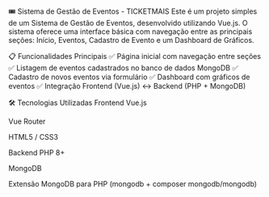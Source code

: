 🎟️ Sistema de Gestão de Eventos - TICKETMAIS
Este é um projeto simples de um Sistema de Gestão de Eventos, desenvolvido utilizando Vue.js. O sistema oferece uma interface básica com navegação entre as principais seções: Início, Eventos, Cadastro de Evento e um Dashboard de Gráficos.

📋 Funcionalidades Principais
✅ Página inicial com navegação entre seções
✅ Listagem de eventos cadastrados no banco de dados MongoDB
✅ Cadastro de novos eventos via formulário
✅ Dashboard com gráficos de eventos
✅ Integração Frontend (Vue.js) ↔️ Backend (PHP + MongoDB)

🛠️ Tecnologias Utilizadas
Frontend
Vue.js

Vue Router

HTML5 / CSS3

Backend
PHP 8+

MongoDB

Extensão MongoDB para PHP (mongodb + composer mongodb/mongodb)




